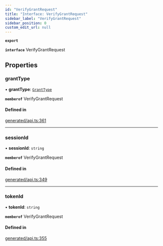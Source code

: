 ```yaml
---
id: "VerifyGrantRequest"
title: "Interface: VerifyGrantRequest"
sidebar_label: "VerifyGrantRequest"
sidebar_position: 0
custom_edit_url: null
---
```


**`export`**

**`interface`** VerifyGrantRequest

## Properties

### grantType

• **grantType**: [`GrantType`](../enums/GrantType.md)

**`memberof`** VerifyGrantRequest

#### Defined in

[generated/api.ts:361](https://github.com/refinery-labs/lunasec-monorepo/blob/84c42bc/js/sdks/packages/tokenizer-sdk/src/generated/api.ts#L361)

___

### sessionId

• **sessionId**: `string`

**`memberof`** VerifyGrantRequest

#### Defined in

[generated/api.ts:349](https://github.com/refinery-labs/lunasec-monorepo/blob/84c42bc/js/sdks/packages/tokenizer-sdk/src/generated/api.ts#L349)

___

### tokenId

• **tokenId**: `string`

**`memberof`** VerifyGrantRequest

#### Defined in

[generated/api.ts:355](https://github.com/refinery-labs/lunasec-monorepo/blob/84c42bc/js/sdks/packages/tokenizer-sdk/src/generated/api.ts#L355)
